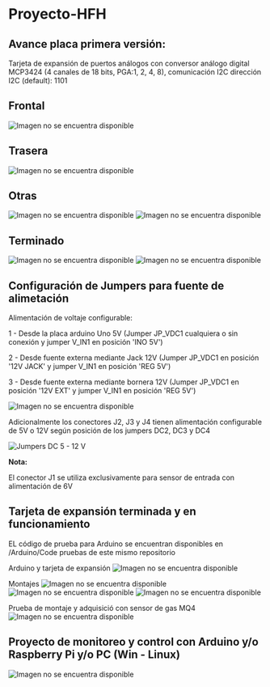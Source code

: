 # Proyecto-HFH

## Avance placa primera versión:
Tarjeta de expansión de puertos análogos con conversor análogo digital MCP3424 (4 canales de 18 bits, PGA:1, 2, 4, 8), comunicación I2C dirección I2C (default): 1101


## Frontal
![Imagen no se encuentra disponible](images/PCB01.png)
## Trasera
![Imagen no se encuentra disponible](images/PCB02.png)
## Otras
![Imagen no se encuentra disponible](images/PCB03.png)
![Imagen no se encuentra disponible](images/PCB04.png)
## Terminado
![Imagen no se encuentra disponible](images/PcbTerminado01.jpeg)
![Imagen no se encuentra disponible](images/PcbTerminado02.jpeg)
## Configuración de Jumpers para fuente de alimetación

Alimentación de voltaje configurable:

1 - Desde la placa arduino Uno 5V (Jumper JP_VDC1 cualquiera o sin conexión y jumper V_IN1 en posición 'INO 5V')

2 - Desde fuente externa mediante Jack 12V (Jumper JP_VDC1  en posición '12V JACK' y jumper V_IN1 en posición 'REG 5V')

3 - Desde fuente externa mediante bornera 12V (Jumper JP_VDC1  en posición '12V EXT' y jumper V_IN1 en posición 'REG 5V')

![Imagen no se encuentra disponible](images/PCB05.png)

Adicionalmente los conectores J2, J3 y J4 tienen alimentación configurable de 5V o 12V según posición de los jumpers DC2, DC3 y DC4

![Jumpers DC 5 - 12 V](images/PCB06.png)


**Nota:**

El conector J1 se utiliza exclusivamente para sensor de entrada con alimentación de 6V

## Tarjeta de expansión terminada y en funcionamiento
EL código de prueba para Arduino se encuentran disponibles en /Arduino/Code pruebas de este mismo repositorio

Arduino y tarjeta de expansión
![Imagen no se encuentra disponible](images/PcbTerminado03.jpeg)

Montajes
![Imagen no se encuentra disponible](images/PcbTerminado04.jpeg)
![Imagen no se encuentra disponible](images/PcbTerminado05.jpeg)
![Imagen no se encuentra disponible](images/PcbTerminado06.jpeg)

Prueba de montaje y adquisició con sensor de gas MQ4
![Imagen no se encuentra disponible](images/PcbTerminado07.jpeg)

## Proyecto de monitoreo y control con Arduino y/o Raspberry Pi y/o PC (Win - Linux)

![Imagen no se encuentra disponible](images/Propuesta.jpeg)
